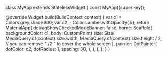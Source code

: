 
class MyApp extends StatelessWidget {
  const MyApp({super.key});

  @override
  Widget build(BuildContext context) {
    var c1 = Colors.grey.shade900;
    var c2 = Colors.amber.withOpacity(.5);
    return MaterialApp(
      debugShowCheckedModeBanner: false,
      home: Scaffold(
        backgroundColor: c1,
        body: CustomPaint(
          size: Size(
            MediaQuery.of(context).size.width,
            MediaQuery.of(context).size.height /
                2, // you can remove " /2 " to cover the whole screen
          ),
          painter: DotPainter(
            dotColor: c2,
            dotRadius: 1,
            spacing: 30,
          ),
        ),
      ),
    );
  }
}
